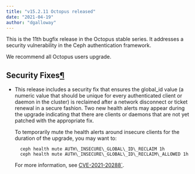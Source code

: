 ```yaml
---
title: "v15.2.11 Octopus released"
date: "2021-04-19"
author: "dgalloway"
---
```


This is the 11th bugfix release in the Octopus stable series. It addresses a security vulnerability in the Ceph authentication framework.  
  
We recommend all Octopus users upgrade.

  
  

## Security Fixes[¶](#notable-changes "Permalink to this headline")

- This release includes a security fix that ensures the global\_id value (a numeric value that should be unique for every authenticated client or daemon in the cluster) is reclaimed after a network disconnect or ticket renewal in a secure fashion. Two new health alerts may appear during the upgrade indicating that there are clients or daemons that are not yet patched with the appropriate fix.  
      
    To temporarily mute the health alerts around insecure clients for the duration of the upgrade, you may want to:
    
        ceph health mute AUTH\_INSECURE\_GLOBAL\_ID\_RECLAIM 1h
        ceph health mute AUTH\_INSECURE\_GLOBAL\_ID\_RECLAIM\_ALLOWED 1h
    
    For more information, see [CVE-2021-20288\`](https://docs.ceph.com/en/latest/security/CVE-2021-20288/).
